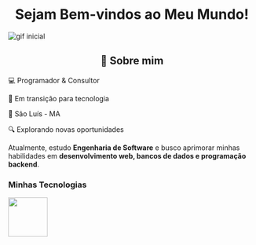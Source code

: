 <h1 align="center">Sejam Bem-vindos ao Meu Mundo!</h1>

![gif inicial](https://i.pinimg.com/originals/7f/fa/71/7ffa71c12e21dece378a8472b9e1a878.gif)

<h2 align="center"> 🚀 Sobre mim</h2>

💻 Programador & Consultor 

🎯 Em transição para tecnologia  

📍 São Luís - MA 

🔍 Explorando novas oportunidades  

Atualmente, estudo **Engenharia de Software** e busco aprimorar minhas habilidades em **desenvolvimento web, bancos de dados e programação backend**.

### Minhas Tecnologias 
<img src="https://cdn.jsdelivr.net/gh/devicons/devicon@latest/icons/html5/html5-plain-wordmark.svg" width="80px">
<!--
**httpsodre/httpsodre** is a ✨ _special_ ✨ repository because its `README.md` (this file) appears on your GitHub profile.

Here are some ideas to get you started:

- 🔭 I’m currently working on ...
- 🌱 I’m currently learning ...
- 👯 I’m looking to collaborate on ...
- 🤔 I’m looking for help with ...
- 💬 Ask me about ...
- 📫 How to reach me: ...
- 😄 Pronouns: ...
- ⚡ Fun fact: ...
-->
